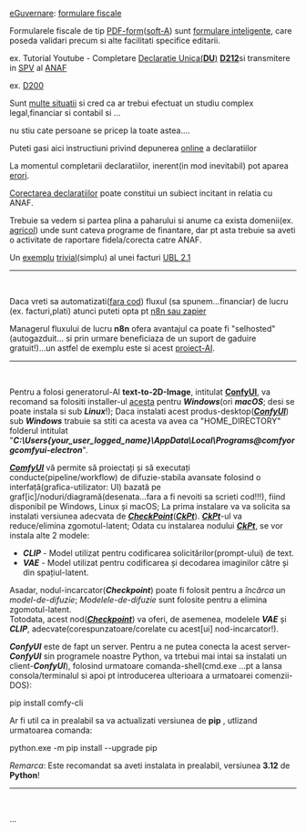 [eGuvernare](https://www.e-guvernare.ro/): [formulare fiscale](https://www.anaf.ro/anaf/internet/ANAF/asistenta_contribuabili/declararea_obligatiilor_fiscale/toate_formularele)

Formularele fiscale de tip [PDF-form](https://stackoverflow.com/questions/9139787/how-to-fill-pdf-form-in-php)([soft-A](https://www.sitepoint.com/filling-pdf-forms-pdftk-php/)) sunt [formulare inteligente](https://learn.microsoft.com/en-us/training/browse/?products=windows&subjects=artificial-intelligence), care poseda  validari precum si alte facilitati specifice editarii.

ex. Tutorial Youtube - Completare [Declaratie Unica](https://www.solo.ro/blog/despre-declaratia-unica)[(**DU**)](https://www.youtube.com/watch?v=taL9NjONa2A&ab_channel=VlogdeIT) [**D212**](https://static.anaf.ro/static/10/Anaf/Declaratii_R/declaratie_unica.html)si transmitere in [SPV](https://www.anaf.ro/anaf/internet/ANAF/servicii_online/inregistrare_utilizatori) al [ANAF](https://static.anaf.ro/static/10/Anaf/AsistentaContribuabili_r/Ghid_profesii_liberale_05022021.pdf)

ex. [D200](https://static.anaf.ro/static/10/Anaf/Declaratii_R/AplicatiiDec/Instructiuni_completare_D200.pdf)

Sunt [multe situatii](https://www.reddit.com/r/RoFiscalitate2/comments/1byx0iq/declaratie_unica_venituri_din_freelancing_2024_si/?rdt=46309&onetap_auto=true&one_tap=true) si cred ca ar trebui efectuat un studiu complex legal,financiar si contabil si ...

nu stiu cate persoane se pricep la toate astea....

Puteti gasi aici instructiuni privind depunerea [online](https://static.anaf.ro/static/10/Anaf/Declaratii_R/instructiuni/instructiuni2.6.htm) a declaratiilor

La momentul completarii declaratiilor, inerent(in mod inevitabil) pot aparea [erori](https://static.anaf.ro/static/10/Anaf/declunica/Erori_frecventev5.pdf).

[Corectarea declaratiilor](https://mfinante.gov.ro/documents/35673/254042/Ciofliceanu05.pdf) poate constitui un subiect incitant in relatia cu ANAF.

Trebuie sa vedem si partea plina a paharului si anume ca exista domenii(ex. [agricol](https://www.portalcodulfiscal.ro/completare-declaratie-venituri-din-activitati-agricole-61742.htm)) unde sunt cateva programe de finantare, dar pt asta trebuie sa aveti o activitate de raportare fidela/corecta catre ANAF.


Un [exemplu](https://docs.oasis-open.org/ubl/os-UBL-2.2/xml/UBL-Invoice-2.1-Example.xml) [trivial](https://github.com/Tradeshift/tradeshift-ubl-xsd/blob/master/src/test/resources/org/oasis-open/ubl/examples/UBL-Invoice-2.1-Example-Trivial.xml)(simplu) al unei facturi [UBL 2.1](https://facturis-online.ro/tag/xml-e-factura)

<hr/>
<br/>

Daca vreti sa automatizati([fara cod](https://docs.n8n.io/try-it-out/quickstart/)) fluxul (sa spunem...financiar) de lucru (ex. facturi,plati) atunci puteti opta pt [n8n sau zapier](https://www.hostinger.com/tutorials/what-is-n8n?utm_campaign=Generic-Tutorials-DSA|NT:Se|LO:Other-EU&utm_medium=ppc&gad_source=1&gbraid=0AAAAADMy-hbGbrh6IXeJJ2MZFS9V2fc5Z&gclid=Cj0KCQjw_JzABhC2ARIsAPe3ynom_zR-klNufn1sk5n3PNk8dByNkBcgW2wZFKF0KMzNxnsEnKZVJlkaAh9CEALw_wcB)

Managerul fluxului de lucru **n8n** ofera avantajul ca poate fi "selhosted"(autogazduit... si prin urmare beneficiaza de un suport de gaduire gratuit!)...un astfel de exemplu este si acest [proiect-AI](https://github.com/n8n-io/self-hosted-ai-starter-kit).

<hr/>
<br/>


Pentru a folosi generatorul-AI **text-to-2D-Image**, intitulat [**ConfyUI**](https://www.youtube.com/watch?v=t5F9ehZ7MhQ&ab_channel=FahdMirza), va recomand sa folositi installer-ul [acesta](https://www.comfy.org/download) pentru ***Windows***(ori ***macOS***; desi se poate instala si sub ***Linux***!); Daca instalati acest produs-desktop([***ConfyUI***](https://github.com/comfyanonymous/ComfyUI)) sub ***Windows*** trabuie sa stiti ca acesta va avea ca "HOME_DIRECTORY" folderul intitulat "***C:\Users\{your_user_logged_name}\AppData\Local\Programs\@comfyorgcomfyui-electron***".

[***ComfyUI***](https://docs.comfy.org/get_started/first_generation) vă permite să proiectați și să executați conducte(pipeline/workflow) de difuzie-stabila avansate folosind o interfață(grafica-utilizator: UI) bazată pe graf[ic]/noduri/diagramă(desenata...fara a fi nevoiti sa scrieti cod!!!), fiind disponibil pe Windows, Linux și macOS; La prima instalare va va solicita sa instalati versiunea adecvata de [***CheckPoint***](https://blenderneko.github.io/ComfyUI-docs/Core%20Nodes/Loaders/LoadCheckpoint/)([***CkPt***](https://www.youtube.com/watch?v=JPiNFtoBi_Q&ab_channel=ATELIERDESIGNA)).  [***CkPt***](https://www.youtube.com/watch?v=z5Y9L31ug4E&ab_channel=SanningArkitekter)-ul va reduce/elimina zgomotul-latent; Odata cu instalarea nodului [***CkPt***](https://pypi.org/project/comfy-cli/), se vor instala alte 2 modele: 
 - ***CLIP*** - Model utilizat pentru codificarea solicitărilor(prompt-ului) de text.
 - ***VAE***  - Model utilizat pentru codificarea și decodarea imaginilor către și din spațiul-latent.

Asadar, nodul-incarcator(***Checkpoint***) poate fi folosit pentru a *încărca* un *model-de-difuzie*; *Modelele-de-difuzie* sunt folosite pentru a elimina zgomotul-latent. 
<br/>Totodata, acest nod([***Checkpoint***](https://www.youtube.com/watch?v=ndMfwL13HR0&ab_channel=TheAITyrant)) va oferi, de asemenea, modelele ***VAE*** și ***CLIP***, adecvate(corespunzatoare/corelate cu acest[ui] nod-incarcator!).

***ConfyUI*** este de fapt un server. Pentru a ne putea conecta la acest server-***ConfyUI*** sin programele noastre Python, va trtebui mai intai sa instalati un client-***ConfyUI***), folosind urmatoare comanda-shell(cmd.exe ...pt a lansa consola/terminalul si apoi pt introducerea ulterioara a urmatoarei comenzii-DOS):

   pip install comfy-cli

Ar fi util ca in prealabil sa va actualizati versiunea de **pip** , utlizand urmatoarea comanda:

   python.exe -m pip install --upgrade pip

*Remarca*: Este recomandat sa aveti instalata in prealabil, versiunea **3.12** de **Python**!
<hr/>
<br/>

...
